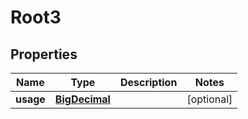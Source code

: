 

# Root3

## Properties

Name | Type | Description | Notes
------------ | ------------- | ------------- | -------------
**usage** | [**BigDecimal**](BigDecimal.md) |  |  [optional]



